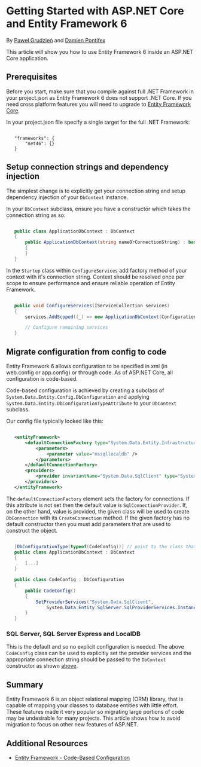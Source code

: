 ﻿---
uid: data/entity-framework-6
---
# Getting Started with ASP.NET Core and Entity Framework 6

By [Paweł Grudzień](https://github.com/pgrudzien12) and [Damien Pontifex](https://github.com/DamienPontifex)

This article will show you how to use Entity Framework 6 inside an ASP.NET Core application.

## Prerequisites

Before you start, make sure that you compile against full .NET Framework in your project.json as Entity Framework 6 does not support .NET Core. If you need cross platform features you will need to upgrade to [Entity Framework Core](https://docs.efproject.net).

In your project.json file specify a single target for the full .NET Framework:

````none

   "frameworks": {
       "net46": {}
   }
   ````

## Setup connection strings and dependency injection

The simplest change is to explicitly get your connection string and setup dependency injection of your `DbContext` instance.

In your `DbContext` subclass, ensure you have a constructor which takes the connection string as so:

<!-- literal_block {"ids": [], "linenos": true, "xml:space": "preserve", "language": "csharp"} -->

````c#

   public class ApplicationDbContext : DbContext
   {
       public ApplicationDbContext(string nameOrConnectionString) : base(nameOrConnectionString)
       {
       }
   }
   ````

In the `Startup` class within `ConfigureServices` add factory method of your context with it's connection string. Context should be resolved once per scope to ensure performance and ensure reliable operation of Entity Framework.

<!-- literal_block {"ids": [], "linenos": true, "xml:space": "preserve", "language": "csharp"} -->

````c#

   public void ConfigureServices(IServiceCollection services)
   {
       services.AddScoped((_) => new ApplicationDbContext(Configuration["Data:DefaultConnection:ConnectionString"]));

       // Configure remaining services
   }
   ````

## Migrate configuration from config to code

Entity Framework 6 allows configuration to be specified in xml (in web.config or app.config) or through code. As of ASP.NET Core, all configuration is code-based.

Code-based configuration is achieved by creating a subclass of `System.Data.Entity.Config.DbConfiguration` and applying `System.Data.Entity.DbConfigurationTypeAttribute` to your `DbContext` subclass.

Our config file typically looked like this:

<!-- literal_block {"ids": [], "linenos": true, "xml:space": "preserve", "language": "xml"} -->

````xml

   <entityFramework>
       <defaultConnectionFactory type="System.Data.Entity.Infrastructure.LocalDbConnectionFactory, EntityFramework">
           <parameters>
               <parameter value="mssqllocaldb" />
           </parameters>
       </defaultConnectionFactory>
       <providers>
           <provider invariantName="System.Data.SqlClient" type="System.Data.Entity.SqlServer.SqlProviderServices, EntityFramework.SqlServer" />
       </providers>
   </entityFramework>
   ````

The `defaultConnectionFactory` element sets the factory for connections. If this attribute is not set then the default value is `SqlConnectionProvider`. If, on the other hand, value is provided, the given class will be used to create `DbConnection` with its `CreateConnection` method. If the given factory has no default constructor then you must add parameters that are used to construct the object.

<!-- literal_block {"ids": [], "linenos": true, "xml:space": "preserve", "language": "csharp"} -->

````c#

   [DbConfigurationType(typeof(CodeConfig))] // point to the class that inherit from DbConfiguration
   public class ApplicationDbContext : DbContext
   {
       [...]
   }

   public class CodeConfig : DbConfiguration
   {
       public CodeConfig()
       {
           SetProviderServices("System.Data.SqlClient",
               System.Data.Entity.SqlServer.SqlProviderServices.Instance);
       }
   }
   ````

### SQL Server, SQL Server Express and LocalDB

This is the default and so no explicit configuration is needed. The above `CodeConfig` class can be used to explicitly set the provider services and the appropriate connection string should be passed to the `DbContext` constructor as shown [above](#setup-connection-strings-and-dependency-injection).

## Summary

Entity Framework 6 is an object relational mapping (ORM) library, that is capable of mapping your classes to database entities with little effort. These features made it very popular so migrating large portions of code may be undesirable for many projects. This article shows how to avoid migration to focus on other new features of ASP.NET.

## Additional Resources

* [Entity Framework - Code-Based Configuration](https://msdn.microsoft.com/en-us/data/jj680699.aspx)
